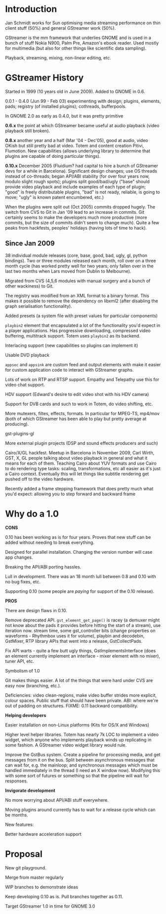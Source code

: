 ---
---

Introduction 
============

Jan Schmidt works for Sun optimising media streaming performance on thin
client stuff (50%) and general GStreamer work (50%).

GStreamer is the mm framework that underlies GNOME and is used in a bunch of
stuff Nokia N900, Palm Pre, Amazon's ebook reader. Used mostly for multimedia
(but also for other things like scientific data sampling).

Playback, streaming, mixing, non-linear editing, etc. 

GStreamer History
=================

Started in 1999 (10 years old in June 2009). Added to GNOME in 0.6.

0.0.1 - 0.4.0 (Jun 99 - Feb 03) experimenting with design; plugins, elements,
pads; registry (of installed plugins); cothreads, bufferpools.

In GNOME 2.0 as early as 0.4.0, but it was pretty primitive

**0.6.x** the point at which GStreamer became useful at audio playback (video
playback still broken).

**0.8.x** another year and a half (Mar '04 - Dec'05), good at audio, video
OKish but still pretty bad at video. Totem and content creation Pitivi,
Flumotion. New capabilities (allows underlying library to determine that
plugins are capable of doing particular things).

**0.10.x** December 2005 (Fluidium? had capital to hire a bunch of GStreamer
devs for a while in Barcelona). Significant design changes; use OS threads
instead of co-threads; began API/ABI stability (for over four years now,
modulo slight rough spots); plugins split good/bad/ugly ("base" should provide
video playback and include examples of each type of plugin; "good" is freely
distributable plugins, "bad" is not ready, reliable, is going to move; "ugly"
is known patent encumbered, etc.)

When the plugins were split out (Oct 2005) commits dropped hugely. The switch
from CVS to Git in Jan '09 lead to an increase in commits. Git certainly seems
to make the developers much more productive (more commits, but the size of
commits didn't seem to change much). Quite a few peaks from hackfests,
peoples' holidays (having lots of time to hack).

Since Jan 2009
--------------

38 individual module releases (core, base, good, bad, ugly, gl, python
bindings). Two or three modules released each month, roll over on a three
month cycle (has worked pretty well for two years; only fallen over in the
last two months when Lars moved from Dublin to Melbourne).

Migrated from CVS (4,5,6 modules with manual surgery and a bunch of other
wackiness) to Git.

The registry was modified from an XML format to a binary format. This makes it
possible to remove the dependency on libxml2 (after disabling the graph
serialisation functionality).

Added presets (a system file with preset values for particular components)

`playbin2` element that encapsulated a lot of the functionality you'd expect
in a player applications. Has progressive downloading, compressed video
buffering, multitrack support. Totem uses `playbin2` as its backend.

Interlacing support (new capabilities so plugins can implement it)

Usable DVD playback

`appsec` and `appsink` are custom feed and output elements with make it easier
for custom application code to interact with GStreamer graphs.

Lots of work on RTP and RTSP support. Empathy and Telepathy use this for video
chat support.

HDV support (Edward's desire to edit video shot with his HDV camera)

Support for DVB cards and such to work in Totem, do video shifting, etc.

More mutexers, filtes, effects, formats. In particular for MPEG-TS, mp4/mov
(both of which GStreamer has been able to play but pretty average at
producing).

gst-plugins-gl

More external plugin projects (DSP and sound effects producers and such)

Cairo/X/GL hackfest. Meetup in Barcelona in November 2009, Carl Wirth, GST, X,
GL people talking about video playback in general and what it means for each
of them. Teaching Cairo about YUV formats and use Cairo to do rendering type
tasks: scaling, transformations, etc all easier as it's just a Cairo context.
Eventually this will let things like subtitle rendering get pushed off to the
video hardware.

Recently added a frame stepping framework that does pretty much what you'd
expect: allowing you to step forward and backward frame

Why do a 1.0
============

**CONS**

0.10 has been working as is for four years. Proves that new stuff can be added
without needing to break everything.

Designed for parallel installation. Changing the version number will case app
changes.

Breaking the API/ABI porting hassles.

Lull in development. There was an 18 month lull between 0.8 and 0.10 with no
bug fixes, etc.

Supporting 0.10 (some people are *paying* for support of the 0.10 release).

**PROS**

There are design flaws in 0.10. 

Remove deprecated API. `gst_element_get_page()` is racey (a demuxer might not
know about the pads it provides before hitting the start of a stream), use
iteration now. stream time, some gst_controller bits (change properties on
waveforms - Rhythmbox uses it for volume), playbin and decodebin, GstMixer,
RTP library APIs that went into a release, GstCollectPads.

Fix API warts - quite a few butt ugly things, GstImplementsInterface (does an
element currently implement an interface - mixer element with no mixer), tuner API, etc.

Symbolism of 1.0

Git makes things easier. A lot of the things that were hard under CVS are easy
now (branching, etc.).

Deficiencies: video clean-regions, make video buffer strides more explicit,
colour spaces. Public stuff that should have been private. ABI: where we're
out of padding on structures. FIXME: 0.11 backward compatibility.

**Helping developers**

Easier installation on non-Linux platforms (Kits for OS/X and Windows)

Higher level helper libraries. Totem has nearly 7k LOC to implement a
video widget, which anyone who implements playback winds up replicating in some fashion. A GStreamer video widget library would rule.

Improve the GstBus system. Create a pipeline for processing media, and get
messages from it on the bus. Split between asynchronous messages that can wait
for, e.g. the mainloop; and synchronous messages which must be handled
immediately in the thread (I need an X window now). Modifying this with some
sort of futures or something so that the pipeline will wait for responses.

**Invigorate development**

No more worrying about API/ABI stuff everywhere.

Moving plugins around currently has to wait for a release cycle which can be
months.

New features:

Better hardware acceleration support 

Proposal
========

New git playground.

Merge from master regularly

WIP branches to demonstrate ideas

Keep developing 0.10 as is. Pull branches together as 0.11.

Target GStreamer 1.0 in time for GNOME 3.0